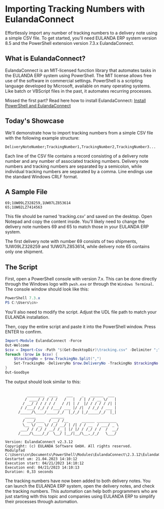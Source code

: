 # Importing Tracking Numbers with EulandaConnect

Effortlessly import any number of tracking numbers to a delivery note using a simple CSV file. To get started, you'll need EULANDA ERP system version 8.5 and the PowerShell extension version 7.3.x EulandaConnect.

## What is EulandaConnect?

EulandaConnect is an MIT-licensed function library that automates tasks in the EULANDA ERP system using PowerShell. The MIT license allows free use of the software in commercial settings. PowerShell is a scripting language developed by Microsoft, available on many operating systems. Like batch or VBScript files in the past, it automates recurring processes.

Missed the first part? Read here how to install EulandaConnect: [Install PowerShell and EulandaConnect](../General/Installation.md#from-command-prompt)

## Today's Showcase

We'll demonstrate how to import tracking numbers from a simple CSV file with the following example structure:

```
DeliveryNoteNumber;TrackingNumber1,TrackingNumber2,TrackingNumber3...
```

Each line of the CSV file contains a record consisting of a delivery note number and any number of associated tracking numbers. Delivery note numbers and tracking numbers are separated by a semicolon, while individual tracking numbers are separated by a comma. Line endings use the standard Windows CRLF format.

## A Sample File

```
69;1UW09LZ328259,1UW07LZ853614
65;1UW02LZ7414563
```

This file should be named 'tracking.csv' and saved on the desktop. Open Notepad and copy the content inside. You'll likely need to change the delivery note numbers 69 and 65 to match those in your EULANDA ERP system.

The first delivery note with number 69 consists of two shipments, 1UW09LZ328259 and 1UW07LZ853614, while delivery note 65 contains only one shipment.

## The Script

First, open a PowerShell console with version 7.x. This can be done directly through the Windows logo with `pwsh.exe` or through the `Windows Terminal`. The console window should look like this:

```powershell
PowerShell 7.3.x
PS C:\Users\cn>
```

You'll also need to modify the script. Adjust the UDL file path to match your EULANDA installation.

Then, copy the entire script and paste it into the PowerShell window. Press ENTER to confirm.

```powershell
Import-Module EulandaConnect -Force
Out-Welcome
$csv = Import-Csv -Path "$(Get-DesktopDir)\tracking.csv" -Delimiter ";" -Header "DeliveryNo", "TrackingNo"
foreach ($row in $csv) {
	$trackingNo = $row.TrackingNo.Split(",")
	Set-TrackingNo -DeliveryNo $row.DeliveryNo -TrackingNo $trackingNo -udl 'c:\temp\Eulanda_1 Truccamo.udl'
}
Out-Goodbye
```

The output should look similar to this:

```

          ________  ____    ___    _   ______  ___
         / ____/ / / / /   /   |  / | / / __ \/   |
        / __/ / / / / /   / /| | /  |/ / / / / /| |
       / /___/ /_/ / /___/ ___ |/ /|  / /_/ / ___ |
      /_____/\____/_____/_/  |_/_/ |_/_____/_/  |_|
         _____       ______
        / ___/____  / __/ /__      ______ _________
        \__ \/ __ \/ /_/ __/ | /| / / __  / ___/ _ \
       ___/ / /_/ / __/ /_ | |/ |/ / /_/ / /  /  __/
      /____/\____/_/  \__/ |__/|__/\__,_/_/   \___/

Version: EulandaConnect v2.3.12
Copyright: (c) EULANDA Software GmbH. All rights reserved.
Modulpfad C:\Users\cn\Documents\PowerShell\Modules\EulandaConnect\2.3.12\EulandaConnect.psm1
Gestartet um: 21.04.2023 14:10:12
Execution start: 04/21/2023 14:10:12
Execution end: 04/21/2023 14:10:13
Duration: 0,33 seconds
```

The tracking numbers have now been added to both delivery notes. You can launch the EULANDA ERP system, open the delivery notes, and check the tracking numbers. This automation can help both programmers who are just starting with this topic and companies using EULANDA ERP to simplify their processes through automation.